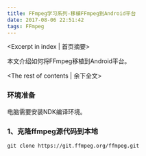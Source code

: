 ```yaml
---
title: FFmpeg学习系列-移植FFmpeg到Android平台
date: 2017-08-06 22:51:42
tags: FFmpeg
---
```


<Excerpt in index | 首页摘要> 

本文介绍如何将FFmpeg移植到Android平台。

<!-- more -->
<The rest of contents | 余下全文>

### 环境准备 
电脑需要安装NDK编译环境。 

### 1、克隆ffmpeg源代码到本地 

```
git clone https://git.ffmpeg.org/ffmpeg.git 
```
